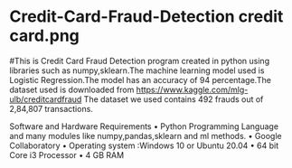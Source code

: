 # Credit-Card-Fraud-Detection credit card.png
#This is Credit Card Fraud Detection program created in python using libraries such as numpy,sklearn.The machine learning model used is Logistic Regression.The model has an accuracy of 94 percentage.The dataset used is downloaded from https://www.kaggle.com/mlg-ulb/creditcardfraud
The dataset we used contains 492 frauds out of 2,84,807
transactions.

Software and Hardware Requirements
• Python Programming Language and many modules like
numpy,pandas,sklearn and ml methods.
• Google Collaboratory
• Operating system :Windows 10 or Ubuntu 20.04
• 64 bit Core i3 Processor
• 4 GB RAM
